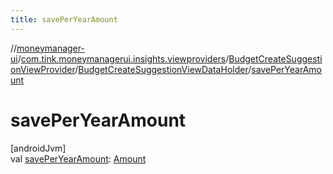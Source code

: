 ```yaml
---
title: savePerYearAmount
---
```

//[moneymanager-ui](../../../../index.html)/[com.tink.moneymanagerui.insights.viewproviders](../../index.html)/[BudgetCreateSuggestionViewProvider](../index.html)/[BudgetCreateSuggestionViewDataHolder](index.html)/[savePerYearAmount](save-per-year-amount.html)



# savePerYearAmount



[androidJvm]\
val [savePerYearAmount](save-per-year-amount.html): [Amount](../../../com.tink.model.misc/-amount/index.html)




